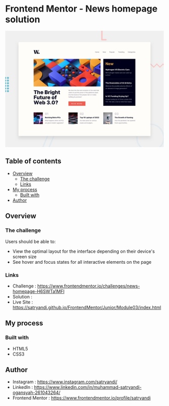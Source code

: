# Frontend Mentor - News homepage solution

![News Homepage](assets/images/desktop-preview.jpg)

## Table of contents

- [Overview](#overview)
    - [The challenge](#the-challenge)
    - [Links](#links)
- [My process](#my-process)
    - [Built with](#built-with)
- [Author](#author)

## Overview

### The challenge

Users should be able to:

- View the optimal layout for the interface depending on their device's screen size
- See hover and focus states for all interactive elements on the page

### Links

- Challenge : https://www.frontendmentor.io/challenges/news-homepage-H6SWTa1MFl
- Solution : 
- Live Site : https://satryandi.github.io/FrontendMentor/Junior/Module03/index.html

## My process

### Built with

- HTML5
- CSS3

## Author

- Instagram : https://www.instagram.com/satryandi/
- LinkedIn : https://www.linkedin.com/in/muhammad-satryandi-ogansyah-261043264/
- Frontend Mentor : https://www.frontendmentor.io/profile/satryandi